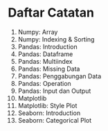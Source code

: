 # Daftar Catatan

1. Numpy: Array
1. Numpy: Indexing & Sorting
1. Pandas: Introduction
1. Pandas: Dataframe
1. Pandas: Multiindex
1. Pandas: Missing Data
1. Pandas: Penggabungan Data
1. Pandas: Operation
1. Pandas: Input dan Output
1. Matplotlib
1. Matplotlib: Style Plot
1. Seaborn: Introduction
1. Seaborn: Categorical Plot